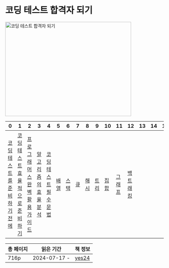 # 코딩 테스트 합격자 되기

<img src="코딩-테스트-합격자-되기-자바스크립트-편.png" alt="코딩 테스트 합격자 되기" width="400" height="300"/>

| 0                                     | 1                                         | 2                                       | 3                             | 4                             | 5           | 6           | 7         | 8           | 9           | 10          | 11            | 12              | 13 | 14 | 15 | 16 |
|---------------------------------------|-------------------------------------------|-----------------------------------------|-------------------------------|-------------------------------|-------------|-------------|-----------|-------------|-------------|-------------|---------------|-----------------|----|----|----|----|
| [코딩 테스트를 준비하기 전에](코딩-테스트를-준비하기-전에.md) | [코딩 테스트 효율적으로 준비하기](코딩-테스트-효율적으로-준비하기.md) | [프로그래머스 완벽 활용 가이드](프로그래머스-완벽-활용-가이드.md) | [알고리즘의 효율 분석](알고리즘의-효율-분석.md) | [코딩테스트 필수 문법](코딩테스트-필수-문법.md) | [배열](배열.md) | [스택](스택.md) | [큐](큐.md) | [해시](해시.md) | [트리](트리.md) | [집합](집합.md) | [그래프](그래프.md) | [백트래킹](백트래킹.md) |    |    |    |    |

| 총 페이지 | 읽은 기간        | 책 정보                                                   |
|-------|--------------|--------------------------------------------------------|
| 716p  | 2024-07-17 - | [yes24](https://www.yes24.com/Product/Goods/128182419) |